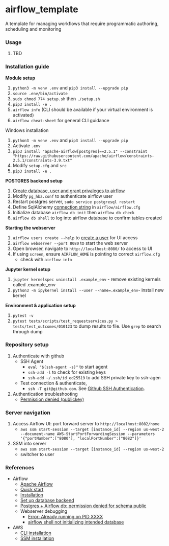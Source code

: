 # airflow_template
A template for managing workflows that require programmatic authoring, scheduling and monitoring 

### Usage
1. TBD

### Installation guide

**Module setup**
1. `python3 -m venv .env` and `pip3 install --upgrade pip` 
2. `source .env/bin/activate`
3. `sudo chmod 774 setup.sh` then `./setup.sh`
4. `pip3 install -e .`
5. `airflow info` (CLI should be available if your virtual environment is activated)
6. `airflow cheat-sheet` for general CLI guidance

Windows installation
1. `python3 -m venv .env` and `pip3 install --upgrade pip` 
2. Activate `.env`
3. `pip3 install "apache-airflow[postgres]==2.5.1" --constraint "https://raw.githubusercontent.com/apache/airflow/constraints-2.5.1/constraints-3.9.txt"`
4. Modify `setup.cfg` and `src`
5. `pip3 install -e .`

**POSTGRES backend setup**
1. [Create database, user and grant privaleges to airflow](https://airflow.apache.org/docs/apache-airflow/stable/howto/set-up-database.html#setting-up-a-postgresql-database)
2. Modify `pg_hba.conf` to authenticate airflow user
3. Restart postgres server, `sudo service postgresql restart`
4. Define SqlAlchemy [connection string](https://airflow.apache.org/docs/apache-airflow/stable/howto/set-up-database.html#setting-up-a-postgresql-database) in `airflow/airflow.cfg`
4. Initialize database `airflow db init` then `airflow db check`
5. `airflow db shell` to log into airflow database to confirm tables created

**Starting the webserver**
1. `airflow users create --help` to [create a user](https://airflow.apache.org/docs/apache-airflow/stable/administration-and-deployment/security/webserver.html#web-authentication) for UI access
2. `airflow webserver --port 8080` to start the web server
3. Open browser, navigate to `http://localhost:8080/` to access to UI
4. If using `screen`, ensure `AIRFLOW_HOME` is pointing to correct `airflow.cfg`
    - check with `airflow info`

**Jupyter kernel setup**
1. `jupyter kernelspec uninstall .example_env` - remove existing kernels called .example_env
2. `python3 -m ipykernel install --user --name=.example_env`- install new kernel

**Environment & application setup**
1. `pytest -v`
2. `pytest tests/scripts/test_requestservices.py > tests/test_outcomes/010123` to dump results to file. Use `grep` to search through dump

### Repository setup

1. Authenticate with github 
    - SSH Agent
        - `eval "$(ssh-agent -s)"` to start agent 
        - `ssh-add -l` to check for existing keys
        - `ssh-add ~/.ssh/id_ed25519` to add SSH private key to ssh-agen
    - Test connection & authenticate, 
        - `ssh -T git@github.com`. See [Github SSH Authentication](https://docs.github.com/en/authentication).
2. Authentication troubleshooting
    - [Permission denied (publickey)](https://docs.github.com/en/authentication/connecting-to-github-with-ssh/generating-a-new-ssh-key-and-adding-it-to-the-ssh-agent)

### Server navigation

1. Access Airflow UI: port forward server to `http://localhost:8082/home` 
    - `aws ssm start-session --target [instance_id] --region us-west-2 --document-name AWS-StartPortForwardingSession --parameters '{"portNumber":["8080"], "localPortNumber":["8082"]}'`
2. SSM into server
    - `aws ssm start-session --target [instance_id] --region us-west-2`
    - switcher to user


### References
- Airflow
    - [Apache Airflow](https://airflow.apache.org/)
    - [Quick start](https://airflow.apache.org/docs/apache-airflow/stable/start.html)
    - [Installation](https://airflow.apache.org/docs/apache-airflow/stable/installation/installing-from-pypi.html)
    - [Set up database backend](https://airflow.apache.org/docs/apache-airflow/stable/howto/set-up-database.html)
    - [Postgres + Airflow db: permission denied for schema public](https://stackoverflow.com/questions/74390647/postgres-airflow-db-permission-denied-for-schema-public)
    - Webserver debugging
        - [Error: Already running on PID XXXX](https://stackoverflow.com/questions/55729303/airflow-webserver-started-but-ui-doesnt-show-in-browser)
        - [airflow shell not initializing intended database](https://stackoverflow.com/questions/69093243/db-init-with-postgres-for-airflow)
- AWS
    - [CLI installation](https://docs.aws.amazon.com/cli/latest/userguide/getting-started-install.html)
    - [SSM installation](https://docs.aws.amazon.com/systems-manager/latest/userguide/session-manager-working-with-install-plugin.html#install-plugin-debian)
